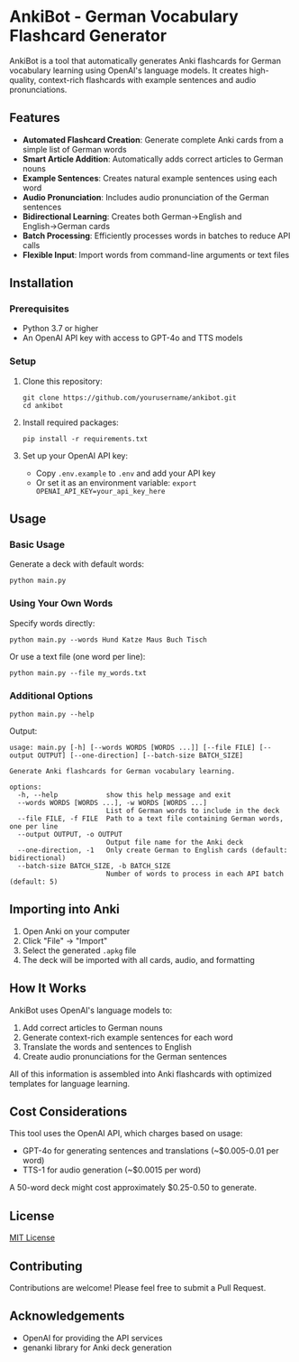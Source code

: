 # AnkiBot - German Vocabulary Flashcard Generator

AnkiBot is a tool that automatically generates Anki flashcards for German vocabulary learning using OpenAI's language models. It creates high-quality, context-rich flashcards with example sentences and audio pronunciations.

## Features

- **Automated Flashcard Creation**: Generate complete Anki cards from a simple list of German words
- **Smart Article Addition**: Automatically adds correct articles to German nouns
- **Example Sentences**: Creates natural example sentences using each word
- **Audio Pronunciation**: Includes audio pronunciation of the German sentences
- **Bidirectional Learning**: Creates both German→English and English→German cards
- **Batch Processing**: Efficiently processes words in batches to reduce API calls
- **Flexible Input**: Import words from command-line arguments or text files

## Installation

### Prerequisites

- Python 3.7 or higher
- An OpenAI API key with access to GPT-4o and TTS models

### Setup

1. Clone this repository:
   ```
   git clone https://github.com/yourusername/ankibot.git
   cd ankibot
   ```

2. Install required packages:
   ```
   pip install -r requirements.txt
   ```

3. Set up your OpenAI API key:
   - Copy `.env.example` to `.env` and add your API key
   - Or set it as an environment variable: `export OPENAI_API_KEY=your_api_key_here`

## Usage

### Basic Usage

Generate a deck with default words:

```
python main.py
```

### Using Your Own Words

Specify words directly:

```
python main.py --words Hund Katze Maus Buch Tisch
```

Or use a text file (one word per line):

```
python main.py --file my_words.txt
```

### Additional Options

```
python main.py --help
```

Output:
```
usage: main.py [-h] [--words WORDS [WORDS ...]] [--file FILE] [--output OUTPUT] [--one-direction] [--batch-size BATCH_SIZE]

Generate Anki flashcards for German vocabulary learning.

options:
  -h, --help            show this help message and exit
  --words WORDS [WORDS ...], -w WORDS [WORDS ...]
                        List of German words to include in the deck
  --file FILE, -f FILE  Path to a text file containing German words, one per line
  --output OUTPUT, -o OUTPUT
                        Output file name for the Anki deck
  --one-direction, -1   Only create German to English cards (default: bidirectional)
  --batch-size BATCH_SIZE, -b BATCH_SIZE
                        Number of words to process in each API batch (default: 5)
```

## Importing into Anki

1. Open Anki on your computer
2. Click "File" → "Import"
3. Select the generated `.apkg` file
4. The deck will be imported with all cards, audio, and formatting

## How It Works

AnkiBot uses OpenAI's language models to:

1. Add correct articles to German nouns
2. Generate context-rich example sentences for each word
3. Translate the words and sentences to English
4. Create audio pronunciations for the German sentences

All of this information is assembled into Anki flashcards with optimized templates for language learning.

## Cost Considerations

This tool uses the OpenAI API, which charges based on usage:

- GPT-4o for generating sentences and translations (~$0.005-0.01 per word)
- TTS-1 for audio generation (~$0.0015 per word)

A 50-word deck might cost approximately $0.25-0.50 to generate.

## License

[MIT License](LICENSE)

## Contributing

Contributions are welcome! Please feel free to submit a Pull Request.

## Acknowledgements

- OpenAI for providing the API services
- genanki library for Anki deck generation